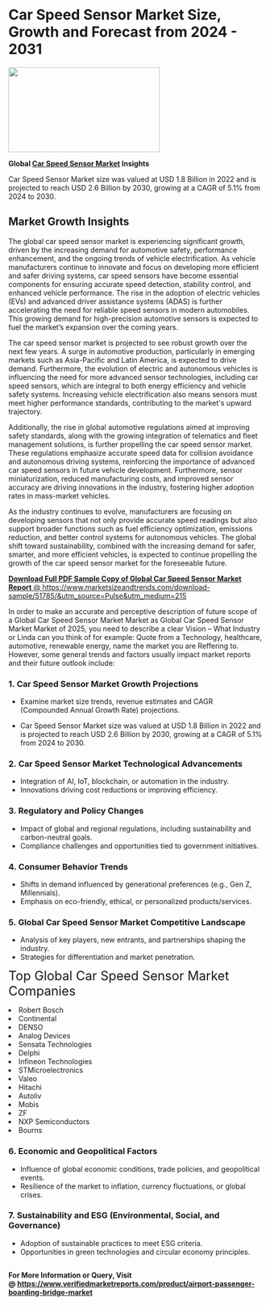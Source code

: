 <H1>Car Speed Sensor Market Size, Growth and Forecast from 2024 - 2031</H1><img class="aligncenter size-medium wp-image-584254" src="https://thirdeyenews.in/wp-content/uploads/2024/09/Global-Market-Research-300x168.jpeg" alt="" width="300" height="168" /><p><strong>Global&nbsp;<a href="https://www.marketsizeandtrends.com/download-sample/51785/&amp;utm_source=Pulse&amp;utm_medium=215">Car Speed Sensor Market</a> Insights</strong></p><p>Car Speed Sensor Market size was valued at USD 1.8 Billion in 2022 and is projected to reach USD 2.6 Billion by 2030, growing at a CAGR of 5.1% from 2024 to 2030.</p><p><h2>Market Growth Insights</h2> <p>The global car speed sensor market is experiencing significant growth, driven by the increasing demand for automotive safety, performance enhancement, and the ongoing trends of vehicle electrification. As vehicle manufacturers continue to innovate and focus on developing more efficient and safer driving systems, car speed sensors have become essential components for ensuring accurate speed detection, stability control, and enhanced vehicle performance. The rise in the adoption of electric vehicles (EVs) and advanced driver assistance systems (ADAS) is further accelerating the need for reliable speed sensors in modern automobiles. This growing demand for high-precision automotive sensors is expected to fuel the market’s expansion over the coming years.</p> <p><a href="#"></a></p> <p>The car speed sensor market is projected to see robust growth over the next few years. A surge in automotive production, particularly in emerging markets such as Asia-Pacific and Latin America, is expected to drive demand. Furthermore, the evolution of electric and autonomous vehicles is influencing the need for more advanced sensor technologies, including car speed sensors, which are integral to both energy efficiency and vehicle safety systems. Increasing vehicle electrification also means sensors must meet higher performance standards, contributing to the market's upward trajectory.</p> <p>Additionally, the rise in global automotive regulations aimed at improving safety standards, along with the growing integration of telematics and fleet management solutions, is further propelling the car speed sensor market. These regulations emphasize accurate speed data for collision avoidance and autonomous driving systems, reinforcing the importance of advanced car speed sensors in future vehicle development. Furthermore, sensor miniaturization, reduced manufacturing costs, and improved sensor accuracy are driving innovations in the industry, fostering higher adoption rates in mass-market vehicles.</p> <p>As the industry continues to evolve, manufacturers are focusing on developing sensors that not only provide accurate speed readings but also support broader functions such as fuel efficiency optimization, emissions reduction, and better control systems for autonomous vehicles. The global shift toward sustainability, combined with the increasing demand for safer, smarter, and more efficient vehicles, is expected to continue propelling the growth of the car speed sensor market for the foreseeable future.</p> <p><a href="#"></p><p><span class=""><strong>Download Full PDF Sample Copy of Global Car Speed Sensor Market Report</strong> @ <a href="https://www.marketsizeandtrends.com/download-sample/51785/&amp;utm_source=Pulse&amp;utm_medium=215" target="_blank">https://www.marketsizeandtrends.com/download-sample/51785/&amp;utm_source=Pulse&amp;utm_medium=215</a></span></p><p>In order to make an accurate and perceptive description of future scope of a Global&nbsp;Car Speed Sensor Market Market as Global&nbsp;Car Speed Sensor Market Market of 2025, you need to describe a clear Vision &ndash; What Industry or Linda can you think of for example: Quote from a Technology, healthcare, automotive, renewable energy, name the market you are Reffering to. However, some general trends and factors usually impact market reports and their future outlook include:</p><h3>1.&nbsp;<strong>Car Speed Sensor Market Growth Projections</strong></h3><ul><li>Examine market size trends, revenue estimates and CAGR (Compounded Annual Growth Rate) projections.</li><li><p>Car Speed Sensor Market size was valued at USD 1.8 Billion in 2022 and is projected to reach USD 2.6 Billion by 2030, growing at a CAGR of 5.1% from 2024 to 2030.</p></li></ul><h3>2.&nbsp;<strong>Car Speed Sensor Market Technological Advancements</strong></h3><ul><li>Integration of AI, IoT, blockchain, or automation in the industry.</li><li>Innovations driving cost reductions or improving efficiency.</li></ul><h3>3.&nbsp;<strong>Regulatory and Policy Changes</strong></h3><ul><li>Impact of global and regional regulations, including sustainability and carbon-neutral goals.</li><li>Compliance challenges and opportunities tied to government initiatives.</li></ul><h3>4.&nbsp;<strong>Consumer Behavior Trends</strong></h3><ul><li>Shifts in demand influenced by generational preferences (e.g., Gen Z, Millennials).</li><li>Emphasis on eco-friendly, ethical, or personalized products/services.</li></ul><h3>5.&nbsp;<strong>Global Car Speed Sensor Market Competitive Landscape</strong></h3><ul><li>Analysis of key players, new entrants, and partnerships shaping the industry.</li><li>Strategies for differentiation and market penetration.</li></ul><p data-pm-slice="1 1 []"><span style="color: inherit; font-family: inherit; font-size: 25px;">Top Global Car Speed Sensor Market Companies</span></p><div class="" data-test-id=""><p><li>Robert Bosch</li><li> Continental</li><li> DENSO</li><li> Analog Devices</li><li> Sensata Technologies</li><li> Delphi</li><li> Infineon Technologies</li><li> STMicroelectronics</li><li> Valeo</li><li> Hitachi</li><li> Autoliv</li><li> Mobis</li><li> ZF</li><li> NXP Semiconductors</li><li> Bourns</li></p></div><h3>6.&nbsp;<strong>Economic and Geopolitical Factors</strong></h3><ul><li>Influence of global economic conditions, trade policies, and geopolitical events.</li><li>Resilience of the market to inflation, currency fluctuations, or global crises.</li></ul><h3>7.&nbsp;<strong>Sustainability and ESG (Environmental, Social, and Governance)</strong></h3><ul><li>Adoption of sustainable practices to meet ESG criteria.</li><li>Opportunities in green technologies and circular economy principles.</li></ul><h2><strong style="font-size: 14px;">For More Information or Query, Visit @&nbsp;</strong><a style="background-color: #ffffff; font-size: 14px;" href="https://www.marketsizeandtrends.com/report/car-speed-sensor-market/" target="_blank">https://www.verifiedmarketreports.com/product/airport-passenger-boarding-bridge-market</a></h2>
